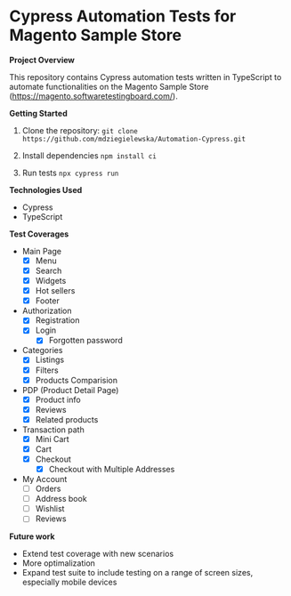 # Cypress Automation Tests for Magento Sample Store

**Project Overview**

This repository contains Cypress automation tests written in TypeScript to automate functionalities on the Magento Sample Store (https://magento.softwaretestingboard.com/). 

**Getting Started**

1. Clone the repository:
   ```git clone https://github.com/mdziegielewska/Automation-Cypress.git```

2. Install dependencies
    ```npm install ci```

3. Run tests
    ```npx cypress run```

**Technologies Used**

- Cypress
- TypeScript

**Test Coverages**

- Main Page
    - [x] Menu
    - [x] Search
    - [x] Widgets
    - [x] Hot sellers
    - [x] Footer
- Authorization
    - [x] Registration
    - [x] Login
        - [x] Forgotten password
- Categories
    - [x] Listings
    - [x] Filters
    - [x] Products Comparision
- PDP (Product Detail Page)
    - [x] Product info
    - [x] Reviews
    - [x] Related products
- Transaction path
    - [x] Mini Cart 
    - [x] Cart
    - [x] Checkout
        - [x] Checkout with Multiple Addresses
- My Account
    - [ ] Orders
    - [ ] Address book
    - [ ] Wishlist
    - [ ] Reviews

**Future work**

- Extend test coverage with new scenarios
- More optimalization
- Expand test suite to include testing on a range of screen sizes, especially mobile devices
